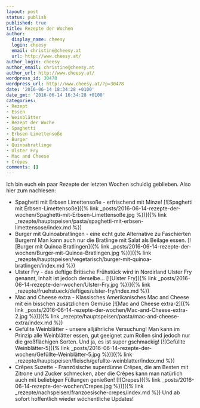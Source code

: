 ```yaml
---
layout: post
status: publish
published: true
title: Rezepte der Wochen
author:
  display_name: cheesy
  login: cheesy
  email: christine@cheesy.at
  url: http://www.cheesy.at/
author_login: cheesy
author_email: christine@cheesy.at
author_url: http://www.cheesy.at/
wordpress_id: 30478
wordpress_url: http://www.cheesy.at/?p=30478
date: '2016-06-14 18:34:28 +0100'
date_gmt: '2016-06-14 16:34:28 +0100'
categories:
- Rezept
- Essen
- Weinblätter
- Rezept der Woche
- Spaghetti
- Erbsen Limettensoße
- Burger
- Quinoabratlinge
- Ulster Fry
- Mac and Cheese
- Crêpes
comments: []
---
```

Ich bin euch ein paar Rezepte der letzten Wochen schuldig geblieben. Also hier zum nachlesen:
- Spaghetti mit Erbsen Limettensoße - erfrischend mit Minze!
[![Spaghetti mit Erbsen-Limettensoße]({% link _posts/2016-06-14-rezepte-der-wochen/Spaghetti-mit-Erbsen-Limettensoße.jpg %})]({% link _rezepte/hauptspeisen/pasta/spaghetti-mit-erbsen-limettensose/index.md %})
- Burger mit Quinoabratlingen - eine echt gute Alternative zu Faschierten Burgern! Man kann auch nur die Bratlinge mit Salat als Beilage essen.
[![Burger mit Quinoa Bratlingen]({% link _posts/2016-06-14-rezepte-der-wochen/Burger-mit-Quinoa-Bratlingen.jpg %})]({% link _rezepte/hauptspeisen/vegetarisch/burger-mit-quinoa-bratlingen/index.md %})
- Ulster Fry - das deftige Britische Frühstück wird in Nordirland Ulster Fry genannt, Inhalt ist jedoch derselbe...
[![Ulster Fry]({% link _posts/2016-06-14-rezepte-der-wochen/Ulster-Fry.jpg %})]({% link _rezepte/fruehstueck/deftiges/ulster-fry/index.md %})
- Mac and Cheese extra - Klassisches Amerikanisches Mac and Cheese mit ein bisschen zusätzlichem Gemüse
[![Mac and Cheese extra-2]({% link _posts/2016-06-14-rezepte-der-wochen/Mac-and-Cheese-extra-2.jpg %})]({% link _rezepte/hauptspeisen/pasta/mac-and-cheese-extra/index.md %})
- Gefüllte Weinblätter - unsere alljährliche Versuchung! Man kann im Prinzip alle Weinblätter essen, gut geeignet zum Rollen sind jedoch nur die großflächigen Sorten. Und ja, es ist super gschmackig!
[![Gefüllte Weinblätter-5]({% link _posts/2016-06-14-rezepte-der-wochen/Gefüllte-Weinblätter-5.jpg %})]({% link _rezepte/hauptspeisen/fleisch/gefullte-weinblatter/index.md %})
- Crêpes Suzette - Französische superdünne Crêpes, die am Besten mit Zitrone und Zucker schmecken, aber die Crêpes kann man natürlich auch mit beliebigen Füllungen genießen!
[![Crepes]({% link _posts/2016-06-14-rezepte-der-wochen/Crepes.jpg %})]({% link _rezepte/nachspeisen/franzoesische-crepes/index.md %})
Und ab sofort hoffentlich wieder wöchentliche Updates!
